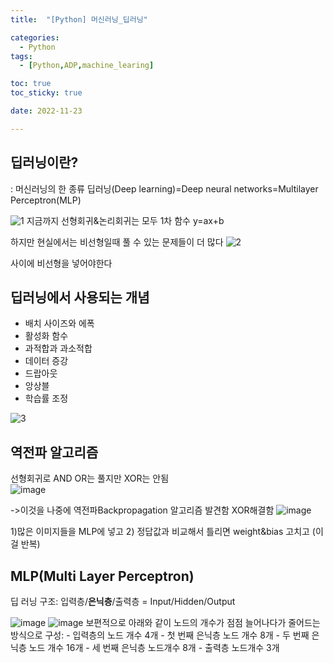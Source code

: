 ```yaml
---
title:  "[Python] 머신러닝_딥러닝" 

categories:
  - Python
tags:
  - [Python,ADP,machine_learing]

toc: true
toc_sticky: true

date: 2022-11-23

---
```

## 딥러닝이란?
: 머신러닝의 한 종류 
딥러닝(Deep learning)=Deep neural networks=Multilayer Perceptron(MLP)

![1](https://user-images.githubusercontent.com/88616282/203530847-d316877e-3e9e-4ccb-8474-89d4ec208292.png)
지금까지 선형회귀&논리회귀는 모두 1차 함수 y=ax+b

하지만 현실에서는 비선형일때 풀 수 있는 문제들이 더 많다 
![2](https://user-images.githubusercontent.com/88616282/203530864-420bb395-c3be-4840-b475-0e1dad9e402f.png)

사이에 비선형을 넣어야한다 

## 딥러닝에서 사용되는 개념
- 배치 사이즈와 에폭
- 활성화 함수
- 과적합과 과소적합
- 데이터 증강
- 드랍아웃
- 앙상블
- 학습률 조정

![3](https://user-images.githubusercontent.com/88616282/203530872-30342994-f48e-4abf-9136-246cac6aa544.png)

## 역전파 알고리즘
선형회귀로 AND OR는 풀지만 XOR는 안됨  
![image](https://user-images.githubusercontent.com/88616282/203531666-c11e145b-bd18-49f2-b3d3-9fb2814f2f68.png)

->이것을 나중에 역전파Backpropagation 알고리즘 발견함 XOR해결함 
![image](https://user-images.githubusercontent.com/88616282/203532417-4489e923-ec35-4e84-bf79-94f1c17ad276.png)

1)많은 이미지들을 MLP에 넣고
2) 정답값과 비교해서 틀리면 weight&bias 고치고 (이걸 반복)

## MLP(Multi Layer Perceptron)
딥 러닝 구조: 입력층/**은닉층**/출력층 = Input/Hidden/Output

![image](https://user-images.githubusercontent.com/88616282/203532836-4cedd774-2820-4f52-bf08-c374236bd2f0.png)
![image](https://user-images.githubusercontent.com/88616282/203533013-2142dc9c-ed05-4c59-9e26-3dc37807fc82.png)
보편적으로 아래와 같이 노드의 개수가 점점 늘어나다가 줄어드는 방식으로 구성:
    - 입력층의 노드 개수 4개
    - 첫 번째 은닉층 노드 개수 8개
    - 두 번째 은닉층 노드 개수 16개
    - 세 번째 은닉층 노드개수 8개
    - 출력층 노드개수 3개


